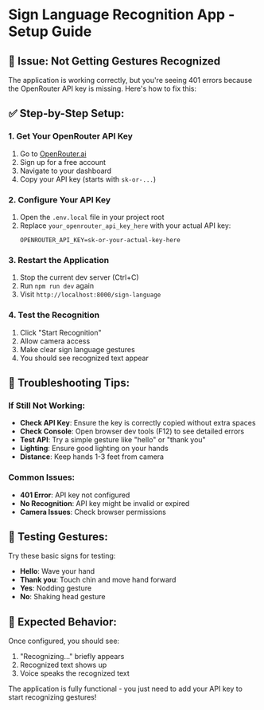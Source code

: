 # Sign Language Recognition App - Setup Guide

## 🚨 **Issue: Not Getting Gestures Recognized**

The application is working correctly, but you're seeing 401 errors because the OpenRouter API key is missing. Here's how to fix this:

## ✅ **Step-by-Step Setup:**

### **1. Get Your OpenRouter API Key**
1. Go to [OpenRouter.ai](https://openrouter.ai)
2. Sign up for a free account
3. Navigate to your dashboard
4. Copy your API key (starts with `sk-or-...`)

### **2. Configure Your API Key**
1. Open the `.env.local` file in your project root
2. Replace `your_openrouter_api_key_here` with your actual API key:
   ```
   OPENROUTER_API_KEY=sk-or-your-actual-key-here
   ```

### **3. Restart the Application**
1. Stop the current dev server (Ctrl+C)
2. Run `npm run dev` again
3. Visit `http://localhost:8000/sign-language`

### **4. Test the Recognition**
1. Click "Start Recognition"
2. Allow camera access
3. Make clear sign language gestures
4. You should see recognized text appear

## 🔧 **Troubleshooting Tips:**

### **If Still Not Working:**
- **Check API Key**: Ensure the key is correctly copied without extra spaces
- **Check Console**: Open browser dev tools (F12) to see detailed errors
- **Test API**: Try a simple gesture like "hello" or "thank you"
- **Lighting**: Ensure good lighting on your hands
- **Distance**: Keep hands 1-3 feet from camera

### **Common Issues:**
- **401 Error**: API key not configured
- **No Recognition**: API key might be invalid or expired
- **Camera Issues**: Check browser permissions

## 📱 **Testing Gestures:**
Try these basic signs for testing:
- **Hello**: Wave your hand
- **Thank you**: Touch chin and move hand forward
- **Yes**: Nodding gesture
- **No**: Shaking head gesture

## 🎯 **Expected Behavior:**
Once configured, you should see:
1. "Recognizing..." briefly appears
2. Recognized text shows up
3. Voice speaks the recognized text

The application is fully functional - you just need to add your API key to start recognizing gestures!
